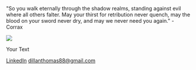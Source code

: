 "So you walk eternally through the shadow realms, standing against evil where all others falter. May your thirst for retribution never quench, may the blood on your sword never dry, and may we never need you again." - Corrax

![](https://i0.wp.com/5ergiveaways.com/wp-content/uploads/2019/11/Twitter-Cover.png?fit=1500%2C500&ssl=1)

<p align="justify"> Your Text </p>
   
[LinkedIn](https://www.linkedin.com/in/dillanthomasmansor/) dillanthomas88@gmail.com
